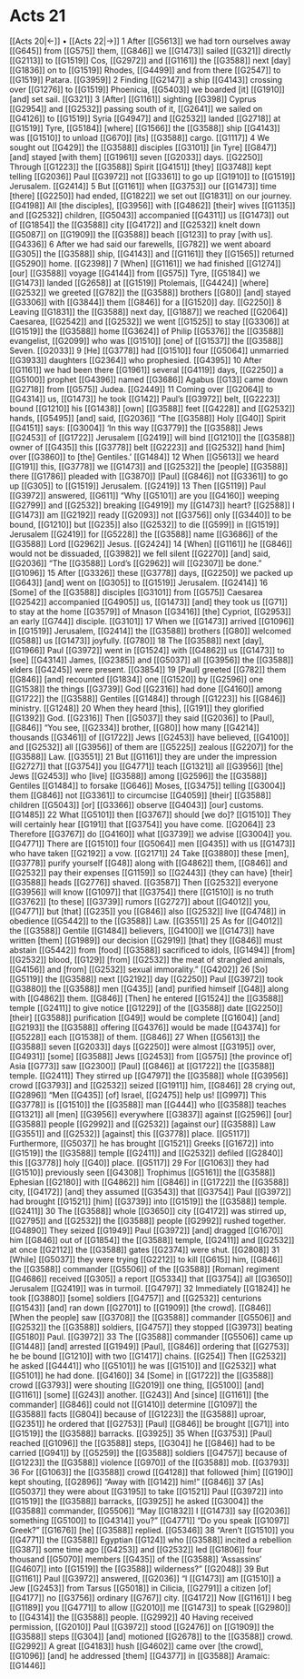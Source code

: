 # Acts 21
[[Acts 20|←]] • [[Acts 22|→]]
1 After [[G5613]] we had torn ourselves away [[G645]] from [[G575]] them, [[G846]] we [[G1473]] sailed [[G321]] directly [[G2113]] to [[G1519]] Cos, [[G2972]] and [[G1161]] the [[G3588]] next [day] [[G1836]] on to [[G1519]] Rhodes, [[G4499]] and from there [[G2547]] to [[G1519]] Patara. [[G3959]] 
2 Finding [[G2147]] a ship [[G4143]] crossing over [[G1276]] to [[G1519]] Phoenicia, [[G5403]] we boarded [it] [[G1910]] [and] set sail. [[G321]] 
3 [After] [[G1161]] sighting [[G398]] Cyprus [[G2954]] and [[G2532]] passing south of it, [[G2641]] we sailed on [[G4126]] to [[G1519]] Syria [[G4947]] and [[G2532]] landed [[G2718]] at [[G1519]] Tyre, [[G5184]] [where] [[G1566]] the [[G3588]] ship [[G4143]] was [[G1510]] to unload [[G670]] [its] [[G3588]] cargo. [[G1117]] 
4 We sought out [[G429]] the [[G3588]] disciples [[G3101]] [in Tyre] [[G847]] [and] stayed [with them] [[G1961]] seven [[G2033]] days. [[G2250]] Through [[G1223]] the [[G3588]] Spirit [[G4151]] [they] [[G3748]] kept telling [[G2036]] Paul [[G3972]] not [[G3361]] to go up [[G1910]] to [[G1519]] Jerusalem. [[G2414]] 
5 But [[G1161]] when [[G3753]] our [[G1473]] time [there] [[G2250]] had ended, [[G1822]] we set out [[G1831]] on our journey. [[G4198]] All [the disciples], [[G3956]] with [[G4862]] [their] wives [[G1135]] and [[G2532]] children, [[G5043]] accompanied [[G4311]] us [[G1473]] out of [[G1854]] the [[G3588]] city [[G4172]] and [[G2532]] knelt down [[G5087]] on [[G1909]] the [[G3588]] beach [[G123]] to pray [with us]. [[G4336]] 
6 After we had said our farewells, [[G782]] we went aboard [[G305]] the [[G3588]] ship, [[G4143]] and [[G1161]] they [[G1565]] returned [[G5290]] home. [[G2398]] 
7 [When] [[G1161]] we had finished [[G1274]] [our] [[G3588]] voyage [[G4144]] from [[G575]] Tyre, [[G5184]] we [[G1473]] landed [[G2658]] at [[G1519]] Ptolemais, [[G4424]] [where] [[G2532]] we greeted [[G782]] the [[G3588]] brothers [[G80]] [and] stayed [[G3306]] with [[G3844]] them [[G846]] for a [[G1520]] day. [[G2250]] 
8 Leaving [[G1831]] the [[G3588]] next day, [[G1887]] we reached [[G2064]] Caesarea, [[G2542]] and [[G2532]] we went [[G1525]] to stay [[G3306]] at [[G1519]] the [[G3588]] home [[G3624]] of Philip [[G5376]] the [[G3588]] evangelist, [[G2099]] who was [[G1510]] [one] of [[G1537]] the [[G3588]] Seven. [[G2033]] 
9 [He] [[G3778]] had [[G1510]] four [[G5064]] unmarried [[G3933]] daughters [[G2364]] who prophesied. [[G4395]] 
10 After [[G1161]] we had been there [[G1961]] several [[G4119]] days, [[G2250]] a [[G5100]] prophet [[G4396]] named [[G3686]] Agabus [[G13]] came down [[G2718]] from [[G575]] Judea. [[G2449]] 
11 Coming over [[G2064]] to [[G4314]] us, [[G1473]] he took [[G142]] Paul’s [[G3972]] belt, [[G2223]] bound [[G1210]] his [[G1438]] [own] [[G3588]] feet [[G4228]] and [[G2532]] hands, [[G5495]] [and] said, [[G2036]] “The [[G3588]] Holy [[G40]] Spirit [[G4151]] says: [[G3004]] ‘In this way [[G3779]] the [[G3588]] Jews [[G2453]] of [[G1722]] Jerusalem [[G2419]] will bind [[G1210]] the [[G3588]] owner of [[G435]] this [[G3778]] belt [[G2223]] and [[G2532]] hand [him] over [[G3860]] to [the] Gentiles.’ [[G1484]] 
12 When [[G5613]] we heard [[G191]] this, [[G3778]] we [[G1473]] and [[G2532]] the [people] [[G3588]] there [[G1786]] pleaded with [[G3870]] [Paul] [[G846]] not [[G3361]] to go up [[G305]] to [[G1519]] Jerusalem. [[G2419]] 
13 Then [[G5119]] Paul [[G3972]] answered, [[G611]] “Why [[G5101]] are you [[G4160]] weeping [[G2799]] and [[G2532]] breaking [[G4919]] my [[G1473]] heart? [[G2588]] I [[G1473]] am [[G2192]] ready [[G2093]] not [[G3756]] only [[G3440]] to be bound, [[G1210]] but [[G235]] also [[G2532]] to die [[G599]] in [[G1519]] Jerusalem [[G2419]] for [[G5228]] the [[G3588]] name [[G3686]] of the [[G3588]] Lord [[G2962]] Jesus. [[G2424]] 
14 [When] [[G1161]] he [[G846]] would not be dissuaded, [[G3982]] we fell silent [[G2270]] [and] said, [[G2036]] “The [[G3588]] Lord’s [[G2962]] will [[G2307]] be done.” [[G1096]] 
15 After [[G3326]] these [[G3778]] days, [[G2250]] we packed up [[G643]] [and] went on [[G305]] to [[G1519]] Jerusalem. [[G2414]] 
16 [Some] of the [[G3588]] disciples [[G3101]] from [[G575]] Caesarea [[G2542]] accompanied [[G4905]] us, [[G1473]] [and] they took us [[G71]] to stay at the home [[G3579]] of Mnason [[G3416]] [the] Cypriot, [[G2953]] an early [[G744]] disciple. [[G3101]] 
17 When we [[G1473]] arrived [[G1096]] in [[G1519]] Jerusalem, [[G2414]] the [[G3588]] brothers [[G80]] welcomed [[G588]] us [[G1473]] joyfully. [[G780]] 
18 The [[G3588]] next [day], [[G1966]] Paul [[G3972]] went in [[G1524]] with [[G4862]] us [[G1473]] to [see] [[G4314]] James, [[G2385]] and [[G5037]] all [[G3956]] the [[G3588]] elders [[G4245]] were present. [[G3854]] 
19 [Paul] greeted [[G782]] them [[G846]] [and] recounted [[G1834]] one [[G1520]] by [[G2596]] one [[G1538]] the things [[G3739]] God [[G2316]] had done [[G4160]] among [[G1722]] the [[G3588]] Gentiles [[G1484]] through [[G1223]] his [[G846]] ministry. [[G1248]] 
20 When they heard [this], [[G191]] they glorified [[G1392]] God. [[G2316]] Then [[G5037]] they said [[G2036]] to [Paul], [[G846]] “You see, [[G2334]] brother, [[G80]] how many [[G4214]] thousands [[G3461]] of [[G1722]] Jews [[G2453]] have believed, [[G4100]] and [[G2532]] all [[G3956]] of them are [[G5225]] zealous [[G2207]] for the [[G3588]] Law. [[G3551]] 
21 But [[G1161]] they are under the impression [[G2727]] that [[G3754]] you [[G4771]] teach [[G1321]] all [[G3956]] [the] Jews [[G2453]] who [live] [[G3588]] among [[G2596]] the [[G3588]] Gentiles [[G1484]] to forsake [[G646]] Moses, [[G3475]] telling [[G3004]] them [[G846]] not [[G3361]] to circumcise [[G4059]] [their] [[G3588]] children [[G5043]] [or] [[G3366]] observe [[G4043]] [our] customs. [[G1485]] 
22 What [[G5101]] then [[G3767]] should [we do]? [[G1510]] They will certainly hear [[G191]] that [[G3754]] you have come. [[G2064]] 
23 Therefore [[G3767]] do [[G4160]] what [[G3739]] we advise [[G3004]] you. [[G4771]] There are [[G1510]] four [[G5064]] men [[G435]] with us [[G1473]] who have taken [[G2192]] a vow. [[G2171]] 
24 Take [[G3880]] these [men], [[G3778]] purify yourself [[G48]] along with [[G4862]] them, [[G846]] and [[G2532]] pay their expenses [[G1159]] so [[G2443]] {they can have} [their] [[G3588]] heads [[G2776]] shaved. [[G3587]] Then [[G2532]] everyone [[G3956]] will know [[G1097]] that [[G3754]] there [[G1510]] is no truth [[G3762]] [to these] [[G3739]] rumors [[G2727]] about [[G4012]] you, [[G4771]] but [that] [[G235]] you [[G846]] also [[G2532]] live [[G4748]] in obedience [[G5442]] to the [[G3588]] Law. [[G3551]] 
25 As for [[G4012]] the [[G3588]] Gentile [[G1484]] believers, [[G4100]] we [[G1473]] have written [them] [[G1989]] our decision [[G2919]] [that] they [[G846]] must abstain [[G5442]] from [food] [[G3588]] sacrificed to idols, [[G1494]] [from] [[G2532]] blood, [[G129]] [from] [[G2532]] the meat of strangled animals, [[G4156]] and [from] [[G2532]] sexual immorality.” [[G4202]] 
26 [So] [[G5119]] the [[G3588]] next [[G2192]] day [[G2250]] Paul [[G3972]] took [[G3880]] the [[G3588]] men [[G435]] [and] purified himself [[G48]] along with [[G4862]] them. [[G846]] [Then] he entered [[G1524]] the [[G3588]] temple [[G2411]] to give notice [[G1229]] of the [[G3588]] date [[G2250]] [their] [[G3588]] purification [[G49]] would be complete [[G1604]] [and] [[G2193]] the [[G3588]] offering [[G4376]] would be made [[G4374]] for [[G5228]] each [[G1538]] of them. [[G846]] 
27 When [[G5613]] the [[G3588]] seven [[G2033]] days [[G2250]] were almost [[G3195]] over, [[G4931]] [some] [[G3588]] Jews [[G2453]] from [[G575]] [the province of] Asia [[G773]] saw [[G2300]] [Paul] [[G846]] at [[G1722]] the [[G3588]] temple. [[G2411]] They stirred up [[G4797]] the [[G3588]] whole [[G3956]] crowd [[G3793]] and [[G2532]] seized [[G1911]] him, [[G846]] 
28 crying out, [[G2896]] “Men [[G435]] [of] Israel, [[G2475]] help us! [[G997]] This [[G3778]] is [[G1510]] the [[G3588]] man [[G444]] who [[G3588]] teaches [[G1321]] all [men] [[G3956]] everywhere [[G3837]] against [[G2596]] [our] [[G3588]] people [[G2992]] and [[G2532]] [against our] [[G3588]] Law [[G3551]] and [[G2532]] [against] this [[G3778]] place. [[G5117]] Furthermore, [[G5037]] he has brought [[G1521]] Greeks [[G1672]] into [[G1519]] the [[G3588]] temple [[G2411]] and [[G2532]] defiled [[G2840]] this [[G3778]] holy [[G40]] place. [[G5117]] 
29 For [[G1063]] they had [[G1510]] previously seen [[G4308]] Trophimus [[G5161]] the [[G3588]] Ephesian [[G2180]] with [[G4862]] him [[G846]] in [[G1722]] the [[G3588]] city, [[G4172]] [and] they assumed [[G3543]] that [[G3754]] Paul [[G3972]] had brought [[G1521]] [him] [[G3739]] into [[G1519]] the [[G3588]] temple. [[G2411]] 
30 The [[G3588]] whole [[G3650]] city [[G4172]] was stirred up, [[G2795]] and [[G2532]] the [[G3588]] people [[G2992]] rushed together. [[G4890]] They seized [[G1949]] Paul [[G3972]] [and] dragged [[G1670]] him [[G846]] out of [[G1854]] the [[G3588]] temple, [[G2411]] and [[G2532]] at once [[G2112]] the [[G3588]] gates [[G2374]] were shut. [[G2808]] 
31 [While] [[G5037]] they were trying [[G2212]] to kill [[G615]] him, [[G846]] the [[G3588]] commander [[G5506]] of the [[G3588]] [Roman] regiment [[G4686]] received [[G305]] a report [[G5334]] that [[G3754]] all [[G3650]] Jerusalem [[G2419]] was in turmoil. [[G4797]] 
32 Immediately [[G1824]] he took [[G3880]] [some] soldiers [[G4757]] and [[G2532]] centurions [[G1543]] [and] ran down [[G2701]] to [[G1909]] [the crowd]. [[G846]] [When the people] saw [[G3708]] the [[G3588]] commander [[G5506]] and [[G2532]] the [[G3588]] soldiers, [[G4757]] they stopped [[G3973]] beating [[G5180]] Paul. [[G3972]] 
33 The [[G3588]] commander [[G5506]] came up [[G1448]] [and] arrested [[G1949]] [Paul], [[G846]] ordering that [[G2753]] he be bound [[G1210]] with two [[G1417]] chains. [[G254]] Then [[G2532]] he asked [[G4441]] who [[G5101]] he was [[G1510]] and [[G2532]] what [[G5101]] he had done. [[G4160]] 
34 [Some] in [[G1722]] the [[G3588]] crowd [[G3793]] were shouting [[G2019]] one thing, [[G5100]] [and] [[G1161]] [some] [[G243]] another. [[G243]] And [since] [[G1161]] [the commander] [[G846]] could not [[G1410]] determine [[G1097]] the [[G3588]] facts [[G804]] because of [[G1223]] the [[G3588]] uproar, [[G2351]] he ordered that [[G2753]] [Paul] [[G846]] be brought [[G71]] into [[G1519]] the [[G3588]] barracks. [[G3925]] 
35 When [[G3753]] [Paul] reached [[G1096]] the [[G3588]] steps, [[G304]] he [[G846]] had to be carried [[G941]] by [[G5259]] the [[G3588]] soldiers [[G4757]] because of [[G1223]] the [[G3588]] violence [[G970]] of the [[G3588]] mob. [[G3793]] 
36 For [[G1063]] the [[G3588]] crowd [[G4128]] that followed [him] [[G190]] kept shouting, [[G2896]] “Away with [[G142]] him!” [[G846]] 
37 [As] [[G5037]] they were about [[G3195]] to take [[G1521]] Paul [[G3972]] into [[G1519]] the [[G3588]] barracks, [[G3925]] he asked [[G3004]] the [[G3588]] commander, [[G5506]] “May [[G1832]] I [[G1473]] say [[G2036]] something [[G5100]] to [[G4314]] you?” [[G4771]] “Do you speak [[G1097]] Greek?” [[G1676]] [he] [[G3588]] replied. [[G5346]] 
38 “Aren’t [[G1510]] you [[G4771]] the [[G3588]] Egyptian [[G124]] who [[G3588]] incited a rebellion [[G387]] some time ago [[G4253]] and [[G2532]] led [[G1806]] four thousand [[G5070]] members [[G435]] of the [[G3588]] ‘Assassins’ [[G4607]] into [[G1519]] the [[G3588]] wilderness?” [[G2048]] 
39 But [[G1161]] Paul [[G3972]] answered, [[G2036]] “I [[G1473]] am [[G1510]] a Jew [[G2453]] from Tarsus [[G5018]] in Cilicia, [[G2791]] a citizen [of] [[G4177]] no [[G3756]] ordinary [[G767]] city. [[G4172]] Now [[G1161]] I beg [[G1189]] you [[G4771]] to allow [[G2010]] me [[G1473]] to speak [[G2980]] to [[G4314]] the [[G3588]] people. [[G2992]] 
40 Having received permission, [[G2010]] Paul [[G3972]] stood [[G2476]] on [[G1909]] the [[G3588]] steps [[G304]] [and] motioned [[G2678]] to the [[G3588]] crowd. [[G2992]] A great [[G4183]] hush [[G4602]] came over [the crowd], [[G1096]] [and] he addressed [them] [[G4377]] in [[G3588]] Aramaic: [[G1446]] 
